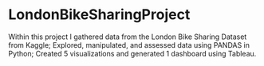# LondonBikeSharingProject
Within this project I gathered data from the London Bike Sharing Dataset from Kaggle; Explored, manipulated, and assessed data using PANDAS in Python; Created 5 visualizations and generated 1 dashboard using Tableau.

